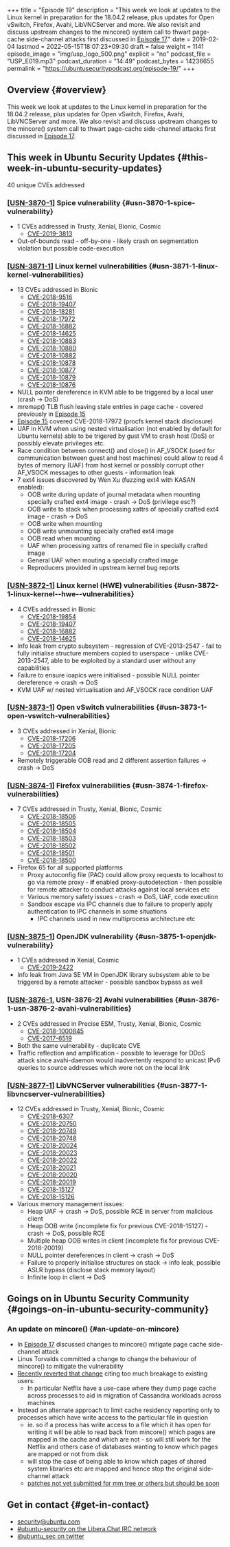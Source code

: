 +++
title = "Episode 19"
description = "This week we look at updates to the Linux kernel in preparation for the 18.04.2 release, plus updates for Open vSwitch, Firefox, Avahi, LibVNCServer and more. We also revisit and discuss upstream changes to the mincore() system call to thwart page-cache side-channel attacks first discussed in [Episode 17](https://ubuntusecuritypodcast.org/episode-17/)."
date = 2019-02-04
lastmod = 2022-05-15T18:07:23+09:30
draft = false
weight = 1141
episode_image = "img/usp_logo_500.png"
explicit = "no"
podcast_file = "USP_E019.mp3"
podcast_duration = "14:49"
podcast_bytes = 14236655
permalink = "https://ubuntusecuritypodcast.org/episode-19/"
+++

## Overview {#overview}

This week we look at updates to the Linux kernel in preparation for the 18.04.2 release, plus updates for Open vSwitch, Firefox, Avahi, LibVNCServer and more. We also revisit and discuss upstream changes to the mincore() system call to thwart page-cache side-channel attacks first discussed in [Episode 17](https://ubuntusecuritypodcast.org/episode-17/).


## This week in Ubuntu Security Updates {#this-week-in-ubuntu-security-updates}

40 unique CVEs addressed


### [[USN-3870-1](https://usn.ubuntu.com/3870-1/)] Spice vulnerability {#usn-3870-1-spice-vulnerability}

-   1 CVEs addressed in Trusty, Xenial, Bionic, Cosmic
    -   [CVE-2019-3813](https://ubuntu.com/security/CVE-2019-3813)
-   Out-of-bounds read - off-by-one - likely crash on segmentation violation but possible code-execution


### [[USN-3871-1](https://usn.ubuntu.com/3871-1/)] Linux kernel vulnerabilities {#usn-3871-1-linux-kernel-vulnerabilities}

-   13 CVEs addressed in Bionic
    -   [CVE-2018-9516](https://ubuntu.com/security/CVE-2018-9516)
    -   [CVE-2018-19407](https://ubuntu.com/security/CVE-2018-19407)
    -   [CVE-2018-18281](https://ubuntu.com/security/CVE-2018-18281)
    -   [CVE-2018-17972](https://ubuntu.com/security/CVE-2018-17972)
    -   [CVE-2018-16882](https://ubuntu.com/security/CVE-2018-16882)
    -   [CVE-2018-14625](https://ubuntu.com/security/CVE-2018-14625)
    -   [CVE-2018-10883](https://ubuntu.com/security/CVE-2018-10883)
    -   [CVE-2018-10880](https://ubuntu.com/security/CVE-2018-10880)
    -   [CVE-2018-10882](https://ubuntu.com/security/CVE-2018-10882)
    -   [CVE-2018-10878](https://ubuntu.com/security/CVE-2018-10878)
    -   [CVE-2018-10877](https://ubuntu.com/security/CVE-2018-10877)
    -   [CVE-2018-10879](https://ubuntu.com/security/CVE-2018-10879)
    -   [CVE-2018-10876](https://ubuntu.com/security/CVE-2018-10876)
-   NULL pointer dereference in KVM able to be triggered by a local user (crash -&gt; DoS)
-   mremap() TLB flush leaving stale entries in page cache - covered previously in [Episode 15](https://ubuntusecuritypodcast.org/episode-15/)
-   [Episode 15](https://ubuntusecuritypodcast.org/episode-15/) covered CVE-2018-17972 (procfs kernel stack disclosure)
-   UAF in KVM when using nested virtualisation (not enabled by default for Ubuntu kernels) able to be trigered by gust VM to crash host (DoS) or possibly elevate privileges etc.
-   Race condition between connect() and close() in AF_VSOCK (used for communication between guest and host machines) could allow to read 4 bytes of memory (UAF) from host kernel or possibly corrupt other AF_VSOCK messages to other guests - information leak
-   7 ext4 issues discovered by Wen Xu (fuzzing ext4 with KASAN enabled):
    -   OOB write during update of journal metadata when mounting specially crafted ext4 image - crash -&gt; DoS (privilege esc?)
    -   OOB write to stack when processing xattrs of specially crafted ext4 image - crash -&gt; DoS
    -   OOB write when mounting
    -   OOB write unmounting specially crafted ext4 image
    -   OOB read when mounting
    -   UAF when processing xattrs of renamed file in specially crafted image
    -   General UAF when mouting a specially crafted image
    -   Reproducers provided in upstream kernel bug reports


### [[USN-3872-1](https://usn.ubuntu.com/3872-1/)] Linux kernel (HWE) vulnerabilities {#usn-3872-1-linux-kernel--hwe--vulnerabilities}

-   4 CVEs addressed in Bionic
    -   [CVE-2018-19854](https://ubuntu.com/security/CVE-2018-19854)
    -   [CVE-2018-19407](https://ubuntu.com/security/CVE-2018-19407)
    -   [CVE-2018-16882](https://ubuntu.com/security/CVE-2018-16882)
    -   [CVE-2018-14625](https://ubuntu.com/security/CVE-2018-14625)
-   Info leak from crypto subsystem - regression of CVE-2013-2547 - fail to fully initialise structure members copied to userspace - unlike CVE-2013-2547, able to be exploited by a standard user without any capabilities
-   Failure to ensure ioapics were initialised - possible NULL pointer dereference -&gt; crash -&gt; DoS
-   KVM UAF w/ nested virtualisation and AF_VSOCK race condition UAF


### [[USN-3873-1](https://usn.ubuntu.com/3873-1/)] Open vSwitch vulnerabilities {#usn-3873-1-open-vswitch-vulnerabilities}

-   3 CVEs addressed in Xenial, Bionic
    -   [CVE-2018-17206](https://ubuntu.com/security/CVE-2018-17206)
    -   [CVE-2018-17205](https://ubuntu.com/security/CVE-2018-17205)
    -   [CVE-2018-17204](https://ubuntu.com/security/CVE-2018-17204)
-   Remotely triggerable OOB read and 2 different assertion failures -&gt; crash -&gt; DoS


### [[USN-3874-1](https://usn.ubuntu.com/3874-1/)] Firefox vulnerabilities {#usn-3874-1-firefox-vulnerabilities}

-   7 CVEs addressed in Trusty, Xenial, Bionic, Cosmic
    -   [CVE-2018-18506](https://ubuntu.com/security/CVE-2018-18506)
    -   [CVE-2018-18505](https://ubuntu.com/security/CVE-2018-18505)
    -   [CVE-2018-18504](https://ubuntu.com/security/CVE-2018-18504)
    -   [CVE-2018-18503](https://ubuntu.com/security/CVE-2018-18503)
    -   [CVE-2018-18502](https://ubuntu.com/security/CVE-2018-18502)
    -   [CVE-2018-18501](https://ubuntu.com/security/CVE-2018-18501)
    -   [CVE-2018-18500](https://ubuntu.com/security/CVE-2018-18500)
-   Firefox 65 for all supported platforms
    -   Proxy autoconfig file (PAC) could allow proxy requests to localhost to go via remote proxy - **if** enabled proxy-autodetection - then possible for remote attacker to conduct attacks against local services etc
    -   Various memory safety issues - crash -&gt; DoS, UAF, code execution
    -   Sandbox escape via IPC channels due to failure to properly apply authentication to IPC channels in some situations
        -   IPC channels used in new multiprocess architecture etc


### [[USN-3875-1](https://usn.ubuntu.com/3875-1/)] OpenJDK vulnerability {#usn-3875-1-openjdk-vulnerability}

-   1 CVEs addressed in Xenial, Cosmic
    -   [CVE-2019-2422](https://ubuntu.com/security/CVE-2019-2422)
-   Info leak from Java SE VM in OpenJDK library subsystem able to be triggered by a remote attacker - possible sandbox bypass as well


### [[USN-3876-1](https://usn.ubuntu.com/3876-1/), USN-3876-2] Avahi vulnerabilities {#usn-3876-1-usn-3876-2-avahi-vulnerabilities}

-   2 CVEs addressed in Precise ESM, Trusty, Xenial, Bionic, Cosmic
    -   [CVE-2018-1000845](https://ubuntu.com/security/CVE-2018-1000845)
    -   [CVE-2017-6519](https://ubuntu.com/security/CVE-2017-6519)
-   Both the same vulnerability - duplicate CVE
-   Traffic reflection and amplification - possible to leverage for DDoS attack since avahi-daemon would inadvertently respond to unicast IPv6 queries to source addresses which were not on the local link


### [[USN-3877-1](https://usn.ubuntu.com/3877-1/)] LibVNCServer vulnerabilities {#usn-3877-1-libvncserver-vulnerabilities}

-   12 CVEs addressed in Trusty, Xenial, Bionic, Cosmic
    -   [CVE-2018-6307](https://ubuntu.com/security/CVE-2018-6307)
    -   [CVE-2018-20750](https://ubuntu.com/security/CVE-2018-20750)
    -   [CVE-2018-20749](https://ubuntu.com/security/CVE-2018-20749)
    -   [CVE-2018-20748](https://ubuntu.com/security/CVE-2018-20748)
    -   [CVE-2018-20024](https://ubuntu.com/security/CVE-2018-20024)
    -   [CVE-2018-20023](https://ubuntu.com/security/CVE-2018-20023)
    -   [CVE-2018-20022](https://ubuntu.com/security/CVE-2018-20022)
    -   [CVE-2018-20021](https://ubuntu.com/security/CVE-2018-20021)
    -   [CVE-2018-20020](https://ubuntu.com/security/CVE-2018-20020)
    -   [CVE-2018-20019](https://ubuntu.com/security/CVE-2018-20019)
    -   [CVE-2018-15127](https://ubuntu.com/security/CVE-2018-15127)
    -   [CVE-2018-15126](https://ubuntu.com/security/CVE-2018-15126)
-   Various memory management issues:
    -   Heap UAF -&gt; crash -&gt; DoS, possible RCE in server from malicious client
    -   Heap OOB write (incomplete fix for previous CVE-2018-15127) - crash -&gt; DoS, possible RCE
    -   Multiple heap OOB writes in client (incomplete fix for previous CVE-2018-20019)
    -   NULL pointer dereferences in client -&gt; crash -&gt; DoS
    -   Failure to properly initialise structures on stack -&gt; info leak, possible ASLR bypass (disclose stack memory layout)
    -   Infinite loop in client -&gt; DoS


## Goings on in Ubuntu Security Community {#goings-on-in-ubuntu-security-community}


### An update on mincore() {#an-update-on-mincore}

-   In [Episode 17](https://ubuntusecuritypodcast.org/episode-17/) discussed changes to mincore() mitigate page cache side-channel attack
-   Linus Torvalds committed a change to change the behaviour of mincore() to mitigate the vulnerability
-   [Recently reverted that change](https://git.kernel.org/pub/scm/linux/kernel/git/torvalds/linux.git/commit/?id=30bac164aca750892b93eef350439a0562a68647) citing too much breakage to existing users:
    -   In particular Netflix have a use-case where they dump page cache across processes to aid in migration of Cassandra workloads across machines
-   Instead an alternate approach to limit cache residency reporting only to processes which have write access to the particular file in question
    -   ie. so if a process has write access to a file which it has open for writing it will be able to read back from mincore() which pages are mapped in the cache and which are not - so will still work for the Netflix and others case of databases wanting to know which pages are mapped or not from disk
    -   will stop the case of being able to know which pages of shared system libraries etc are mapped and hence stop the original side-channel attack
    -   [patches not yet submitted for mm tree or others but should be soon](https://git.kernel.org/pub/scm/linux/kernel/git/jikos/jikos.git/log/?h=pagecache-sidechannel-v2)


## Get in contact {#get-in-contact}

-   [security@ubuntu.com](mailto:security@ubuntu.com)
-   [#ubuntu-security on the Libera.Chat IRC network](https://libera.chat)
-   [@ubuntu_sec on twitter](https://twitter.com/ubuntu_sec)